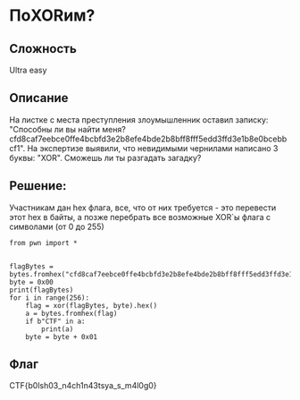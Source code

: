 # ПоXORим?
## Сложность
Ultra easy

## Описание
На листке с места преступления злоумышленник оставил записку: "Способны ли вы найти меня? cfd8caf7eebce0ffe4bcbfd3e2b8efe4bde2b8bff8fff5edd3ffd3e1b8e0bcebbcf1". На экспертизе выявили, что невидимыми чернилами написано 3 буквы: "XOR". Сможешь ли ты разгадать загадку?

## Решение:
Участникам дан hex флага, все, что от них требуется - это перевести этот hex в байты, а позже перебрать все возможные XOR`ы флага с символами (от 0 до 255)

```python=
from pwn import *


flagBytes = bytes.fromhex("cfd8caf7eebce0ffe4bcbfd3e2b8efe4bde2b8bff8fff5edd3ffd3e1b8e0bcebbcf1")
byte = 0x00
print(flagBytes)
for i in range(256):
    flag = xor(flagBytes, byte).hex()
    a = bytes.fromhex(flag)
    if b"CTF" in a:
        print(a)
    byte = byte + 0x01
```
 
## Флаг
CTF{b0lsh03_n4ch1n43tsya_s_m4l0g0}

